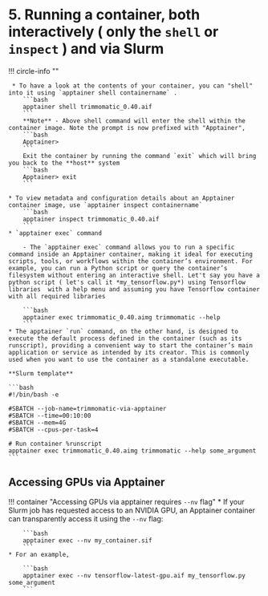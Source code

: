 # 5. Running a container, both interactively ( only the `shell` or `inspect` ) and via Slurm

!!! circle-info ""

     * To have a look at the contents of your container, you can "shell" into it using `apptainer shell containername` . 
        ```bash
        apptainer shell trimmomatic_0.40.aif
        ```
        **Note** - Above shell command will enter the shell within the container image. Note the prompt is now prefixed with "Apptainer",
        ```bash
        Apptainer>
        ```
        Exit the container by running the command `exit` which will bring you back to the **host** system 
        ```bash
        Apptainer> exit
        ```

    * To view metadata and configuration details about an Apptainer container image, use `apptainer inspect containername` 
        ```bash
        apptainer inspect trimmomatic_0.40.aif
        ```
    * `apptainer exec` command 

        - The `apptainer exec` command allows you to run a specific command inside an Apptainer container, making it ideal for executing scripts, tools, or workflows within the container’s environment. For example, you can run a Python script or query the container’s filesystem without entering an interactive shell. Let't say you have a python script ( let's call it *my_tensorflow.py*) using Tensorflow libraries  with a help menu and assuming you have Tensorflow container with all required libraries 

        ```bash
        apptainer exec trimmomatic_0.40.aimg trimmomatic --help
        ```
    * The apptainer `run` command, on the other hand, is designed to execute the default process defined in the container (such as its runscript), providing a convenient way to start the container’s main application or service as intended by its creator. This is commonly used when you want to use the container as a standalone executable.

    **Slurm template** 

    ```bash
    #!/bin/bash -e

    #SBATCH --job-name=trimmomatic-via-apptainer
    #SBATCH --time=00:10:00
    #SBATCH --mem=4G
    #SBATCH --cpus-per-task=4

    # Run container %runscript
    apptainer exec trimmomatic_0.40.aimg trimmomatic --help some_argument
    ```

## Accessing GPUs via Apptainer

!!! container "Accessing GPUs via apptainer requires `--nv` flag"
    * If your Slurm job has requested access to an NVIDIA GPU, an Apptainer container can transparently access it using the `--nv` flag:

        ```bash
        apptainer exec --nv my_container.sif
        ```
    * For an example, 

        ```bash
        apptainer exec --nv tensorflow-latest-gpu.aif my_tensorflow.py some_argument
        ```